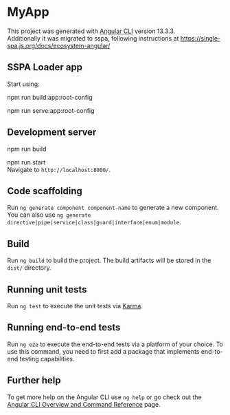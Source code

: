 # MyApp

This project was generated with [Angular CLI](https://github.com/angular/angular-cli) version 13.3.3.<BR>
Additionally it was migrated to sspa, following instructions at https://single-spa.js.org/docs/ecosystem-angular/

## SSPA Loader app

Start using: 

npm run build:app:root-config<BR>

npm run serve:app:root-config

## Development server

npm run build<BR>
  
npm run start<BR>
Navigate to `http://localhost:8000/`. 

## Code scaffolding

Run `ng generate component component-name` to generate a new component. You can also use `ng generate directive|pipe|service|class|guard|interface|enum|module`.

## Build

Run `ng build` to build the project. The build artifacts will be stored in the `dist/` directory.

## Running unit tests

Run `ng test` to execute the unit tests via [Karma](https://karma-runner.github.io).

## Running end-to-end tests

Run `ng e2e` to execute the end-to-end tests via a platform of your choice. To use this command, you need to first add a package that implements end-to-end testing capabilities.

## Further help

To get more help on the Angular CLI use `ng help` or go check out the [Angular CLI Overview and Command Reference](https://angular.io/cli) page.
